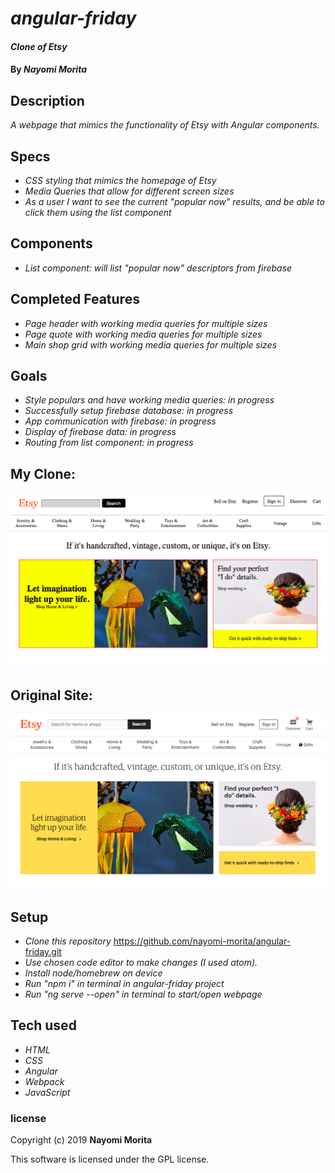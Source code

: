 # _angular-friday_

#### _Clone of Etsy_

#### By _**Nayomi Morita**_

## Description

_A webpage that mimics the functionality of Etsy with Angular components._

## Specs
* _CSS styling that mimics the homepage of Etsy_
* _Media Queries that allow for different screen sizes_
* _As a user I want to see the current "popular now" results, and be able to click them using the list component_

## Components
* _List component: will list "popular now" descriptors from firebase_

## Completed Features
* _Page header with working media queries for multiple sizes_
* _Page quote with working media queries for multiple sizes_
* _Main shop grid with working media queries for multiple sizes_

## Goals
* _Style populars and have working media queries: in progress_
* _Successfully setup firebase database: in progress_
* _App communication with firebase: in progress_
* _Display of firebase data: in progress_
* _Routing from list component: in progress_

## My Clone:

![](./src/assets/img/clone.png)

## Original Site:

![](./src/assets/img/site.png)

## Setup
* _Clone this repository_
https://github.com/nayomi-morita/angular-friday.git
* _Use chosen code editor to make changes (I used atom)._
* _Install node/homebrew on device_
* _Run "npm i" in terminal in angular-friday project_
* _Run "ng serve --open" in terminal to start/open webpage_

## Tech used
* _HTML_
* _CSS_
* _Angular_
* _Webpack_
* _JavaScript_

### license

Copyright (c) 2019 **Nayomi Morita**

This software is licensed under the GPL license.
